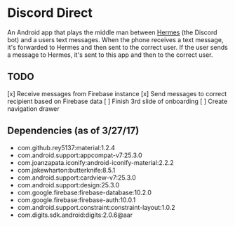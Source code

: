 # Discord Direct
An Android app that plays the middle man between [Hermes](https://github.com/Alcha/Hermes_Node.js)
(the Discord bot) and a users text messages. When the phone receives a text message, it's forwarded
to Hermes and then sent to the correct user. If the user sends a message to Hermes, it's sent to
this app and then to the correct user.

## TODO
[x] Receive messages from Firebase instance
[x] Send messages to correct recipient based on Firebase data
[ ] Finish 3rd slide of onboarding
[ ] Create navigation drawer

## Dependencies (as of 3/27/17)
- com.github.rey5137:material:1.2.4
- com.android.support:appcompat-v7:25.3.0
- com.joanzapata.iconify:android-iconify-material:2.2.2
- com.jakewharton:butterknife:8.5.1
- com.android.support:cardview-v7:25.3.0
- com.android.support:design:25.3.0
- com.google.firebase:firebase-database:10.2.0
- com.google.firebase:firebase-auth:10.0.1
- com.android.support.constraint:constraint-layout:1.0.2
- com.digits.sdk.android:digits:2.0.6@aar
